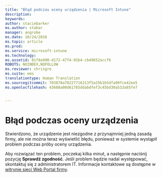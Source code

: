 ```yaml
---
title: "Błąd podczas oceny urządzenia | Microsoft Intune"
description: 
keywords: 
author: staciebarker
ms.author: stabar
manager: angrobe
ms.date: 10/24/2016
ms.topic: article
ms.prod: 
ms.service: microsoft-intune
ms.technology: 
ms.assetid: 81f8a990-d172-47f4-91b4-cb49652accf6
ROBOTS: NOINDEX,NOFOLLOW
ms.reviewer: chrisgre
ms.suite: ems
translationtype: Human Translation
ms.sourcegitcommit: 703878a70227716213f5a25b1b5dfa99fce42ee5
ms.openlocfilehash: 43688a00d61785ddabdfef3c45bd30a533a85fe7


---
```



# Błąd podczas oceny urządzenia
Stwierdzono, że urządzenie jest niezgodne z przynajmniej jedną zasadą firmy, ale nie można teraz wyświetlić błędu, ponieważ w systemie wystąpił problem podczas próby oceny urządzenia.  

Aby rozwiązać ten problem, poczekaj kilka minut, a następnie naciśnij pozycję **Sprawdź zgodność**. Jeśli problem będzie nadal występować, skontaktuj się z administratorem IT. Informacje kontaktowe są dostępne w [witrynie sieci Web Portal firmy](http://portal.manage.microsoft.com).



<!--HONumber=Oct16_HO2-->


